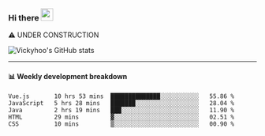 ### Hi there <a href="https://www.gautamkrishnar.com/"><img src="https://media.giphy.com/media/hvRJCLFzcasrR4ia7z/giphy.gif" width="25px"></a>
⚠️ UNDER CONSTRUCTION

![Vickyhoo's GitHub stats](https://github-readme-stats.vercel.app/api?username=vickyhoo&theme=react&show_icons=true)

---

#### :bar_chart: Weekly development breakdown

<!--START_SECTION:waka-->
```text
Vue.js       10 hrs 53 mins  ██████████████░░░░░░░░░░░   55.86 % 
JavaScript   5 hrs 28 mins   ███████░░░░░░░░░░░░░░░░░░   28.04 % 
Java         2 hrs 19 mins   ███░░░░░░░░░░░░░░░░░░░░░░   11.90 % 
HTML         29 mins         ▓░░░░░░░░░░░░░░░░░░░░░░░░   02.51 % 
CSS          10 mins         ▒░░░░░░░░░░░░░░░░░░░░░░░░   00.90 % 
```
<!--END_SECTION:waka-->


<!--
**vickyhoo/vickyhoo** is a ✨ _special_ ✨ repository because its `README.md` (this file) appears on your GitHub profile.

Here are some ideas to get you started:

- 🔭 I’m currently working on ...
- 🌱 I’m currently learning ...
- 👯 I’m looking to collaborate on ...
- 🤔 I’m looking for help with ...
- 💬 Ask me about ...
- 📫 How to reach me: ...
- 😄 Pronouns: ...
- ⚡ Fun fact: ...
-->
